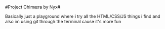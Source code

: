 #Project Chimæra by Nyx#

Basically just a playground where i try all the HTML/CSS/JS things i find and also im using git through the terminal cause it's more fun